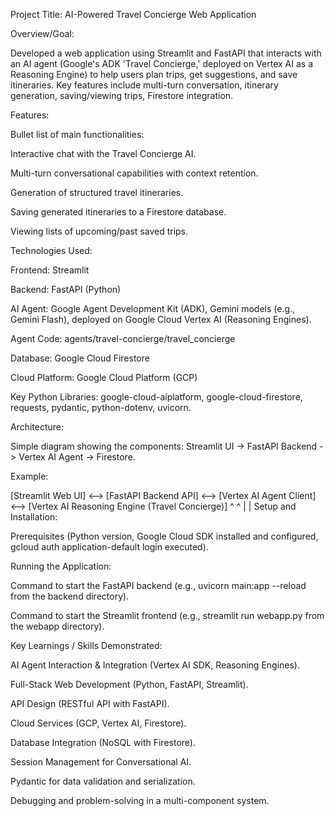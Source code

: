Project Title: AI-Powered Travel Concierge Web Application

Overview/Goal:

Developed a web application using Streamlit and FastAPI that interacts with an AI agent (Google's ADK 'Travel Concierge,' deployed on Vertex AI as a Reasoning Engine) to help users plan trips, get suggestions, and save itineraries. Key features include multi-turn conversation, itinerary generation, saving/viewing trips, Firestore integration.

Features:

Bullet list of main functionalities:

Interactive chat with the Travel Concierge AI.

Multi-turn conversational capabilities with context retention.

Generation of structured travel itineraries.

Saving generated itineraries to a Firestore database.

Viewing lists of upcoming/past saved trips.


Technologies Used:

Frontend: Streamlit

Backend: FastAPI (Python)

AI Agent: Google Agent Development Kit (ADK), Gemini models (e.g., Gemini Flash), deployed on Google Cloud Vertex AI (Reasoning Engines). 

Agent Code: agents/travel-concierge/travel_concierge

Database: Google Cloud Firestore

Cloud Platform: Google Cloud Platform (GCP)

Key Python Libraries: google-cloud-aiplatform, google-cloud-firestore, requests, pydantic, python-dotenv, uvicorn.

Architecture:

Simple diagram showing the components: Streamlit UI -> FastAPI Backend -> Vertex AI Agent -> Firestore.

Example:

[Streamlit Web UI] <--> [FastAPI Backend API] <--> [Vertex AI Agent Client] <--> [Vertex AI Reasoning Engine (Travel Concierge)]
                            ^                                                       ^
                            |                                                       |
Setup and Installation:

Prerequisites (Python version, Google Cloud SDK installed and configured, gcloud auth application-default login executed).

Running the Application:

Command to start the FastAPI backend (e.g., uvicorn main:app --reload from the backend directory).

Command to start the Streamlit frontend (e.g., streamlit run webapp.py from the webapp directory).

Key Learnings / Skills Demonstrated:

AI Agent Interaction & Integration (Vertex AI SDK, Reasoning Engines).

Full-Stack Web Development (Python, FastAPI, Streamlit).

API Design (RESTful API with FastAPI).

Cloud Services (GCP, Vertex AI, Firestore).

Database Integration (NoSQL with Firestore).

Session Management for Conversational AI.

Pydantic for data validation and serialization.

Debugging and problem-solving in a multi-component system.

